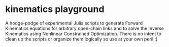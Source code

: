 # kinematics playground

A hodge-podge of experimental Julia scripts to generate Forward Kinematics equations for arbitrary open-chain links and to solve the Inverse Kinematics using Nonlinear Constrained Optimization. There is no intent to clean up the scripts or organize them logically so use at your own peril ;) 